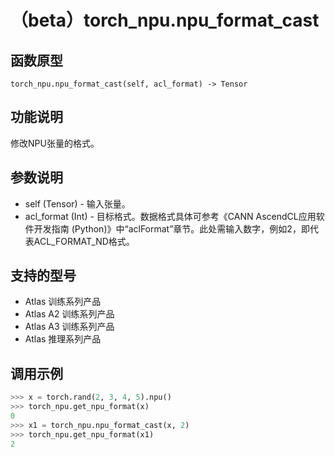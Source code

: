 # （beta）torch_npu.npu_format_cast

## 函数原型

```
torch_npu.npu_format_cast(self, acl_format) -> Tensor
```

## 功能说明

修改NPU张量的格式。

## 参数说明

- self (Tensor) - 输入张量。
- acl_format (Int) - 目标格式。数据格式具体可参考《CANN  AscendCL应用软件开发指南 (Python)》中“aclFormat”章节。此处需输入数字，例如2，即代表ACL_FORMAT_ND格式。

## 支持的型号

- <term>Atlas 训练系列产品</term>
- <term>Atlas A2 训练系列产品</term>
- <term>Atlas A3 训练系列产品</term>
- <term>Atlas 推理系列产品</term>

## 调用示例

```python
>>> x = torch.rand(2, 3, 4, 5).npu()
>>> torch_npu.get_npu_format(x)
0
>>> x1 = torch_npu.npu_format_cast(x, 2)
>>> torch_npu.get_npu_format(x1)
2
```

